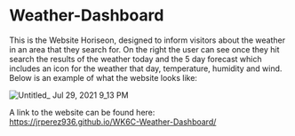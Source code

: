 # Weather-Dashboard

This is the Website Horiseon, designed to inform visitors about the weather in an area that they search for. On the right the user can see once they hit search the results of the weather today and the 5 day forecast which includes an icon for the weather that day, temperature, humidity and wind. Below is an example of what the website looks like: </br>

![Untitled_ Jul 29, 2021 9_13 PM](https://user-images.githubusercontent.com/85633985/127585281-7429bc89-e707-4bd0-9f04-a5f7c7a1a956.gif)</br>

A link to the website can be found here: </br>
https://jrperez936.github.io/WK6C-Weather-Dashboard/
